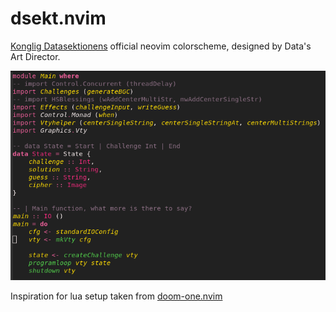 # dsekt.nvim
[Konglig Datasektionens](https://datasektionen.se/) official neovim colorscheme, designed by Data's Art Director.

![Alt text](public/image.png)

Inspiration for lua setup taken from [doom-one.nvim](https://github.com/NTBBloodbath/doom-one.nvim)
